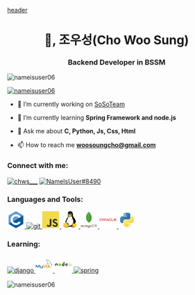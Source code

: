 
[header](https://capsule-render.vercel.app/api?type=waving&color=timeGradient&height=300&section=header&text=NameIsUser06&animation=fadeIn&fontSize=80&desc=Backend%20Developer)
<h1 align="center">
👋, 조우성(Cho Woo Sung)</h1>
<h3 align="center">Backend Developer in BSSM</h3>

<p align="left"> <img src="https://komarev.com/ghpvc/?username=nameisuser06&label=Profile%20views&color=0e75b6&style=flat" alt="nameisuser06" /> </p>

<p align="left"> <a href="https://github.com/ryo-ma/github-profile-trophy"><img src="https://github-profile-trophy.vercel.app/?username=nameisuser06" alt="nameisuser06" /></a> </p>

- 🔭 I’m currently working on [SoSoTeam](https://github.com/SoSoTeam)

- 🌱 I’m currently learning **Spring Framework and node.js**

- 💬 Ask me about **C, Python, Js, Css, Html**

- 📫 How to reach me **woosoungcho@gmail.com**

<h3 align="left">Connect with me:</h3>
<p align="left">
<a href="https://instagram.com/chws___" target="blank"><img align="center" src="https://raw.githubusercontent.com/rahuldkjain/github-profile-readme-generator/master/src/images/icons/Social/instagram.svg" alt="chws___" height="30" width="40" /></a>
<a href="https://discord.gg/NameIsUser#8490" target="blank"><img align="center" src="https://raw.githubusercontent.com/rahuldkjain/github-profile-readme-generator/master/src/images/icons/Social/discord.svg" alt="NameIsUser#8490" height="30" width="40" /></a>
</p>

<h3 align="left">Languages and Tools:</h3>
<p align="left"> <a href="https://www.cprogramming.com/" target="_blank" rel="noreferrer"> <img src="https://raw.githubusercontent.com/devicons/devicon/master/icons/c/c-original.svg" alt="c" width="40" height="40"/> </a> <a href="https://git-scm.com/" target="_blank" rel="noreferrer"> <img src="https://www.vectorlogo.zone/logos/git-scm/git-scm-icon.svg" alt="git" width="40" height="40"/> </a> <a href="https://developer.mozilla.org/en-US/docs/Web/JavaScript" target="_blank" rel="noreferrer"> <img src="https://raw.githubusercontent.com/devicons/devicon/master/icons/javascript/javascript-original.svg" alt="javascript" width="40" height="40"/> </a> <a href="https://www.linux.org/" target="_blank" rel="noreferrer"> <img src="https://raw.githubusercontent.com/devicons/devicon/master/icons/linux/linux-original.svg" alt="linux" width="40" height="40"/> </a> <a href="https://www.mongodb.com/" target="_blank" rel="noreferrer"> <img src="https://raw.githubusercontent.com/devicons/devicon/master/icons/mongodb/mongodb-original-wordmark.svg" alt="mongodb" width="40" height="40"/> </a> <a href="https://www.oracle.com/" target="_blank" rel="noreferrer"> <img src="https://raw.githubusercontent.com/devicons/devicon/master/icons/oracle/oracle-original.svg" alt="oracle" width="40" height="40"/> </a> <a href="https://www.python.org" target="_blank" rel="noreferrer"> <img src="https://raw.githubusercontent.com/devicons/devicon/master/icons/python/python-original.svg" alt="python" width="40" height="40"/> </a> </p>
<h3 align = "left">Learning:</h3>
<p align = "left"><a href="https://www.djangoproject.com/" target="_blank" rel="noreferrer"> <img src="https://cdn.worldvectorlogo.com/logos/django.svg" alt="django" width="40" height="40"/> </a> <a href="https://www.mysql.com/" target="_blank" rel="noreferrer"> <img src="https://raw.githubusercontent.com/devicons/devicon/master/icons/mysql/mysql-original-wordmark.svg" alt="mysql" width="40" height="40"/> </a> <a href="https://nodejs.org" target="_blank" rel="noreferrer"> <img src="https://raw.githubusercontent.com/devicons/devicon/master/icons/nodejs/nodejs-original-wordmark.svg" alt="nodejs" width="40" height="40"/> </a> <a href="https://spring.io/" target="_blank" rel="noreferrer"> <img src="https://www.vectorlogo.zone/logos/springio/springio-icon.svg" alt="spring" width="40" height="40"/> </a>
</p>

<!-- <p><img align="left" src="https://github-readme-stats.vercel.app/api/top-langs?username=nameisuser06&show_icons=true&locale=en&layout=compact" alt="nameisuser06" /></p>

<p>&nbsp;<img align="center" src="https://github-readme-stats.vercel.app/api?username=nameisuser06&show_icons=true&locale=en" alt="nameisuser06" /></p> --!>

<p><img align="center" src="https://github-readme-streak-stats.herokuapp.com/?user=nameisuser06&" alt="nameisuser06" /></p>
